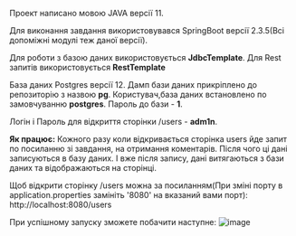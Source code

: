 Проект написано мовою JAVA версії 11. 

Для виконання завдання використовувався SpringBoot версії 2.3.5(Всі допоміжні модулі теж даної версії).

Для роботи з базою даних використовується **JdbcTemplate**. Для Rest запитів використовується **RestTemplate**

База даних Postgres версії 12. 
Дамп бази даних прикріплено до репозиторію з назвою **pg**.
Користувач,база даних встановлено по замовчуванню **postgres**. Пароль до бази - **1**.

Логін і Пароль для відкриття сторінки /users - **adm1n**.

**Як працює:**
Кожного разу коли відкривається сторінка users йде запит по посиланню зі завдання, на отримання коментарів. Після чого ці дані записуються в базу даних. І вже після запису, дані витягаються з бази даних та відображаються на сторінці.

Щоб відкрити сторінку /users можна за посиланням(При зміні порту в application.properties замініть '8080' на вказаний вами порт): http://localhost:8080/users

При успішному запуску зможете побачити наступне:
![image](https://github.com/user-attachments/assets/24e645a8-7ba4-4a82-8b19-4af194d809c4)

